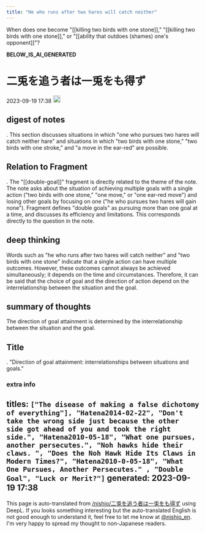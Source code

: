```yaml
---
title: "He who runs after two hares will catch neither"
---
```


When does one become "[[killing two birds with one stone]]," "[[killing two birds with one stone]]," or "[[ability that outdoes (shames) one's opponent]]"?

__BELOW_IS_AI_GENERATED__
# 二兎を追う者は一兎をも得ず
 2023-09-19 17:38 <img src='https://scrapbox.io/api/pages/nishio-en/omni/icon' alt='omni.icon' height="19.5"/>
## digest of notes
.
This section discusses situations in which "one who pursues two hares will catch neither hare" and situations in which "two birds with one stone," "two birds with one stroke," and "a move in the ear-red" are possible.

## Relation to Fragment
.
The "[[double-goal]]" fragment is directly related to the theme of the note. The note asks about the situation of achieving multiple goals with a single action ("two birds with one stone," "one move," or "one ear-red move") and losing other goals by focusing on one ("he who pursues two hares will gain none"). Fragment defines "double goals" as pursuing more than one goal at a time, and discusses its efficiency and limitations. This corresponds directly to the question in the note.

## deep thinking
Words such as "he who runs after two hares will catch neither" and "two birds with one stone" indicate that a single action can have multiple outcomes. However, these outcomes cannot always be achieved simultaneously; it depends on the time and circumstances. Therefore, it can be said that the choice of goal and the direction of action depend on the interrelationship between the situation and the goal.

## summary of thoughts
The direction of goal attainment is determined by the interrelationship between the situation and the goal.

## Title
.
"Direction of goal attainment: interrelationships between situations and goals."

### extra info
titles: `["The disease of making a false dichotomy of everything"], "Hatena2014-02-22", "Don't take the wrong side just because the other side got ahead of you and took the right side.", "Hatena2010-05-18", "What one pursues, another persecutes.", "Noh hawks hide their claws. ", "Does the Noh Hawk Hide Its Claws in Modern Times?", "Hatena2010-0-05-18", "What One Pursues, Another Persecutes." , "Double Goal", "Luck or Merit?"]`
generated: 2023-09-19 17:38
---
This page is auto-translated from [/nishio/二兎を追う者は一兎をも得ず](https://scrapbox.io/nishio/二兎を追う者は一兎をも得ず) using DeepL. If you looks something interesting but the auto-translated English is not good enough to understand it, feel free to let me know at [@nishio_en](https://twitter.com/nishio_en). I'm very happy to spread my thought to non-Japanese readers.